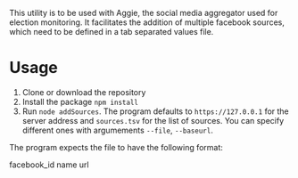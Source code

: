 This utility is to be used with Aggie, the social media aggregator used for election monitoring. It facilitates the addition of multiple facebook sources, which need to be defined in a tab separated values file.

# Usage

1. Clone or download the repository
2. Install the package `npm install`
3. Run `node addSources`. The program defaults to `https://127.0.0.1` for the server address and `sources.tsv` for the list of sources. You can specify different ones with argumements `--file`, `--baseurl`.

The program expects the file to have the following format:

facebook_id name url
